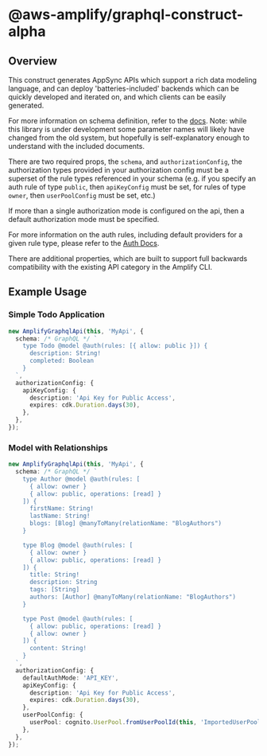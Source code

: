# @aws-amplify/graphql-construct-alpha

## Overview

This construct generates AppSync APIs which support a rich data modeling language, and can deploy 'batteries-included' backends which can be quickly developed and iterated on, and which clients can be easily generated.

For more information on schema definition, refer to the [docs](https://docs.amplify.aws/cli/graphql/overview/). Note: while this library is under development some parameter names will likely have changed from the old system, but hopefully is self-explanatory enough to understand with the included documents.

There are two required props, the `schema`, and `authorizationConfig`, the authorization types provided in your authorization config must be a superset of the rule types referenced in your schema (e.g. if you specify an auth rule of type `public`, then `apiKeyConfig` must be set, for rules of type `owner`, then `userPoolConfig` must be set, etc.)

If more than a single authorization mode is configured on the api, then a default authorization mode must be specified.

For more information on the auth rules, including default providers for a given rule type, please refer to the [Auth Docs](https://docs.amplify.aws/cli/graphql/authorization-rules/#authorization-strategies).

There are additional properties, which are built to support full backwards compatibility with the existing API category in the Amplify CLI.

## Example Usage

### Simple Todo Application

```typescript
new AmplifyGraphqlApi(this, 'MyApi', {
  schema: /* GraphQL */ `
    type Todo @model @auth(rules: [{ allow: public }]) {
      description: String!
      completed: Boolean
    }
  `,
  authorizationConfig: {
    apiKeyConfig: {
      description: 'Api Key for Public Access',
      expires: cdk.Duration.days(30),
    },
  },
});
```

### Model with Relationships

```typescript
new AmplifyGraphqlApi(this, 'MyApi', {
  schema: /* GraphQL */ `
    type Author @model @auth(rules: [
      { allow: owner }
      { allow: public, operations: [read] }
    ]) {
      firstName: String!
      lastName: String!
      blogs: [Blog] @manyToMany(relationName: "BlogAuthors")
    }

    type Blog @model @auth(rules: [
      { allow: owner }
      { allow: public, operations: [read] }
    ]) {
      title: String!
      description: String
      tags: [String]
      authors: [Author] @manyToMany(relationName: "BlogAuthors")
    }

    type Post @model @auth(rules: [
      { allow: public, operations: [read] }
      { allow: owner }
    ]) {
      content: String!
    }
  `,
  authorizationConfig: {
    defaultAuthMode: 'API_KEY',
    apiKeyConfig: {
      description: 'Api Key for Public Access',
      expires: cdk.Duration.days(30),
    },
    userPoolConfig: {
      userPool: cognito.UserPool.fromUserPoolId(this, 'ImportedUserPool', '<ExistingPoolId>'),
    },
  },
});
```
